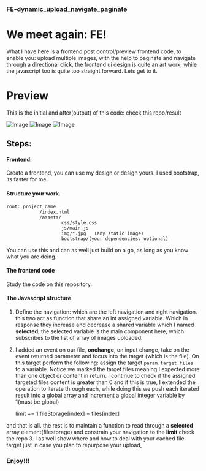 ﻿### FE-dynamic_upload_navigate_paginate

# We meet again: FE!

What I have here is a frontend post control/preview frontend code, to enable you: upload multiple images, with the help to paginate and navigate through a directional click, the frontend ui design is quite an art work, while the javascript too is quite too straight forward. Lets get to it.

# Preview

This is the initial and after(output) of this code:
check this repo/result

![Image](result/post-design-initial.PNG)
![Image](result/post-design-test-i.PNG)
![Image](result/post-design-test-ii.PNG)


## Steps:

#### Frontend:
Create a frontend, you can use my design or design yours.
I used bootstrap, its faster for me.


#### Structure your work.
	root: project_name
				/index.html
				/assets/
						css/style.css
						js/main.js
						img/*.jpg	(any static image)
						bootstrap/(your dependencies: optional)
						


You can use this and can as well just build on a go, as long as you know what you are doing.

#### The frontend code
Study the code on this repository.

#### The Javascript structure

1. Define the navigation: which are the left navigation and right navigation. this two act as function that share an int assigned variable.  Which in response they increase and decrease a shared variable which I named **selected**, the selected variable is the main component here, which subscribes to the list of array of images uploaded.
2.  I added an event on our file, **onchange**, on input change, take on the event returned parameter and focus into the target (which is the file). On this target perform the following: assign the target `param.target.files ` to a variable. Notice we marked the target.files meaning I expected more than one object or content in return. I continue to check if the assigned targeted files content is greater than 0 and if this is true, I extended the operation to iterate through each, while doing this we push each iterated result into a global array and increment a global integer variable by 1(must be global)

    limit += 1
    fileStorage[index] = files[index]
   
  and that is all. the rest is to maintain a function to read through a **selected** array element(filestorage) and constrain your navigation to the **limit**
  check the repo
3. I as well show where and how to deal with your cached file target just in case you plan to repurpose your upload,

### Enjoy!!!

